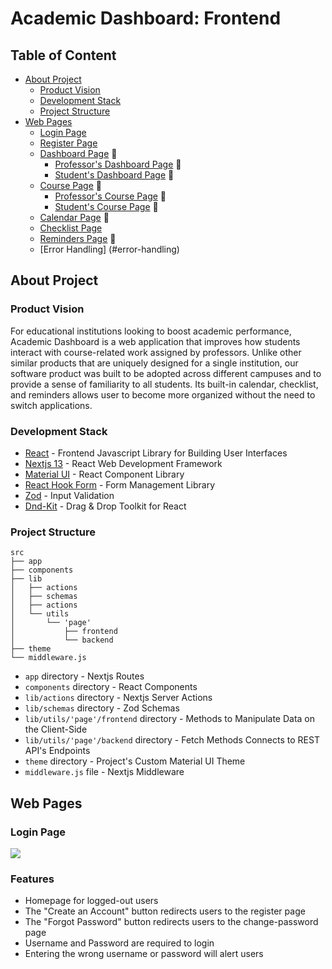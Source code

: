 # Academic Dashboard: Frontend

## Table of Content
- [About Project](#about-project) 
  - [Product Vision](#product-vision)
  - [Development Stack](#development-stack)
  - [Project Structure](#project-structure)
- [Web Pages](#web-pages)
  - [Login Page](#login-page)
  - [Register Page](#register-page)
  - [Dashboard Page](#dashboard-page) 🚧
    - [Professor's Dashboard Page](#professors-dashboard-page) 🚧
    - [Student's Dashboard Page](#students-dashboard-page) 🚧
  - [Course Page](#course-page) 🚧
    - [Professor's Course Page](#professors-course-page) 🚧
    - [Student's Course Page](#students-course-page) 🚧
  - [Calendar Page](#calendar-page) 🚧
  - [Checklist Page](#checklist-page)
  - [Reminders Page](#reminders-page) 🚧 
  - [Error Handling] (#error-handling)

## About Project
### Product Vision
For educational institutions looking to boost academic performance, Academic Dashboard is a web application that improves how students interact with course-related work assigned by professors. Unlike other similar products that are uniquely designed for a single institution, our software product was built to be adopted across different campuses and to provide a sense of familiarity to all students. Its built-in calendar, checklist, and reminders allows user to become more organized without the need to switch applications. 

### Development Stack
- [React](https://react.dev/) - Frontend Javascript Library for Building User Interfaces
- [Nextjs 13](https://nextjs.org/) - React Web Development Framework
- [Material UI](https://mui.com/material-ui/) - React Component Library
- [React Hook Form](https://react-hook-form.com/) - Form Management Library
- [Zod](https://zod.dev/) - Input Validation
- [Dnd-Kit](https://dndkit.com/) - Drag & Drop Toolkit for React

### Project Structure

```
src
├── app
├── components
├── lib
│   ├── actions
│   ├── schemas
│   ├── actions
│   └── utils 
│       └── 'page'
│           ├── frontend 
│           └── backend 
├── theme
└── middleware.js
```

- `app` directory - Nextjs Routes
- `components` directory - React Components
- `lib/actions` directory - Nextjs Server Actions
- `lib/schemas` directory - Zod Schemas
- `lib/utils/'page'/frontend` directory - Methods to Manipulate Data on the Client-Side
- `lib/utils/'page'/backend` directory - Fetch Methods Connects to REST API's Endpoints
- `theme` directory - Project's Custom Material UI Theme
- `middleware.js` file - Nextjs Middleware

## Web Pages

### Login Page
<a><img align="center" src="https://github.com/Academic_Dashboard_Frontend/public/images/readme/loginpage.png" /></a>

### Features
- Homepage for logged-out users
- The "Create an Account" button redirects users to the register page
- The "Forgot Password" button redirects users to the change-password page
- Username and Password are required to login
- Entering the wrong username or password will alert users

  

